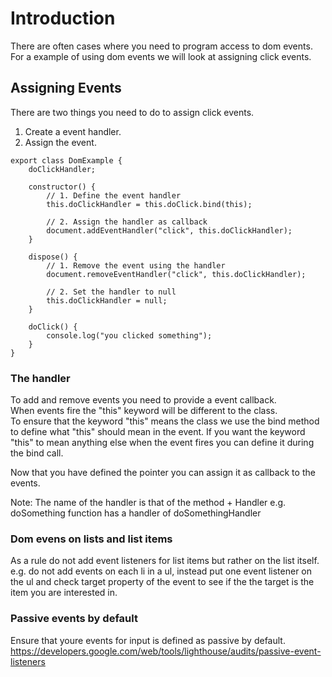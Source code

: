# Introduction
There are often cases where you need to program access to dom events.
For a example of using dom events we will look at assigning click events.

## Assigning Events
There are two things you need to do to assign click events.
1. Create a event handler.
1. Assign the event.

```
export class DomExample {
    doClickHandler;

    constructor() {
        // 1. Define the event handler
        this.doClickHandler = this.doClick.bind(this);

        // 2. Assign the handler as callback
        document.addEventHandler("click", this.doClickHandler);
    }

    dispose() {
        // 1. Remove the event using the handler
        document.removeEventHandler("click", this.doClickHandler);

        // 2. Set the handler to null
        this.doClickHandler = null;
    }

    doClick() {
        console.log("you clicked something");
    }
}
```

### The handler
To add and remove events you need to provide a event callback.  
When events fire the "this" keyword will be different to the class.  
To ensure that the keyword "this" means the class we use the bind method to define what "this" should mean in the event.
If you want the keyword "this" to mean anything else when the event fires you can define it during the bind call.

Now that you have defined the pointer you can assign it as callback to the events.

Note: The name of the handler is that of the method + Handler e.g. doSomething function has a handler of doSomethingHandler

### Dom evens on lists and list items
As a rule do not add event listeners for list items but rather on the list itself.  
e.g. do not add events on each li in a ul, instead put one event listener on the ul and check target property of the event to see if the the target is the item you are interested in.

### Passive events by default
Ensure that youre events for input is defined as passive by default.  
https://developers.google.com/web/tools/lighthouse/audits/passive-event-listeners

